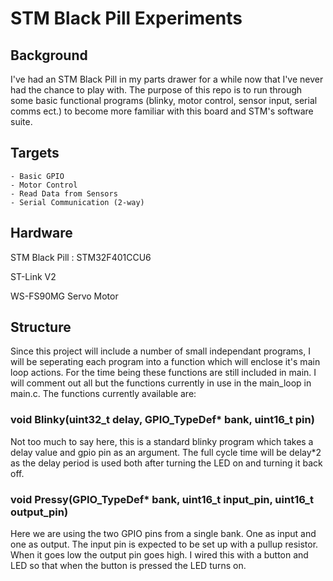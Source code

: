# STM Black Pill Experiments

## Background

I've had an STM Black Pill in my parts drawer for a while now that I've never had the chance to play with. The purpose of this repo is to run through some basic functional programs (blinky, motor control, sensor input, serial comms ect.) to become more familiar with this board and STM's software suite.

## Targets

    - Basic GPIO 
    - Motor Control
    - Read Data from Sensors
    - Serial Communication (2-way)

## Hardware

STM Black Pill : STM32F401CCU6

ST-Link V2

WS-FS90MG Servo Motor

## Structure

Since this project will include a number of small independant programs, I will be seperating each program into a function which will enclose it's main loop actions. For the time being these functions are still included in main. I will comment out all but the functions currently in use in the main_loop in main.c. The functions currently available are:

### void Blinky(uint32_t delay, GPIO_TypeDef* bank, uint16_t pin)

Not too much to say here, this is a standard blinky program which takes a delay value and gpio pin as an argument. The full cycle time will be delay*2 as the delay period is used both after turning the LED on and turning it back off.

### void Pressy(GPIO_TypeDef* bank, uint16_t input_pin, uint16_t output_pin)

Here we are using the two GPIO pins from a single bank. One as input and one as output. The input pin is expected to be set up with a pullup resistor. When it goes low the output pin goes high. I wired this with a button and LED so that when the button is pressed the LED turns on.




